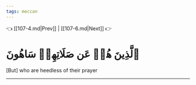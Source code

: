 ```yaml
---
tags: meccan
---
```


👈 [[107-4.md|Prev]] | [[107-6.md|Next]] 👉

# ٱلَّذِينَ هُمۡ عَن صَلَاتِهِمۡ سَاهُونَ

[But] who are heedless of their prayer

---


